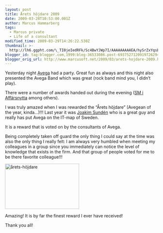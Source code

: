 ```yaml
---
layout: post
title: Årets höjdare 2009
date: 2009-03-28T10:53:00.001Z
author: Marcus Hammarberg
tags:
  - Marcus private
  - Life of a consultant
modified_time: 2009-03-29T14:26:22.530Z
thumbnail: >-
  http://lh6.ggpht.com/\_TI0jeIedRFk/Sc4BwYJWp7I/AAAAAAAAAEA/hySrZxYqsEM/s72-c/%C3%A5rets-h%C3%B6jdare_thumb.jpg?imgmax=800
blogger_id: tag:blogger.com,1999:blog-36533086.post-6937527120919726294
blogger_orig_url: http://www.marcusoft.net/2009/03/arets-hojdare-2009.html
---
```



Yesterday night
<a href="http://www.avegagroup.se" target="_blank">Avega</a> had a
party. Great fun as always and this night also presented the Avega Band
which was great (rock band mind you, I didn’t play).

There were a number of awards handed out during the evening (<a
href="http://computersweden.idg.se/2.2683/1.214199/har-ar-sverigemastarna-i-affarsnytta"
target="_blank">SM i Affärsnytta</a> among others).

I was truly amazed when I was rewarded the “Årets höjdare” (Avegean of
the year, kinda…)!!! Last year it was
<a href="http://www.joakimsunden.com/" target="_blank">Joakim Sundén</a>
who is a great guy and really has put Avega on the IT-map of Sweden.

It is a reward that is voted on by the consultants of Avega.

Being completely taken off guard the only thing I could say at the time
was also the only thing I really felt: I am always very humbled when
meeting my colleagues in a group since you immediately can notice the
level of knowledge that exists in the firm. And that group of people
voted for me to be there favorite colleague!!!

[<img
src="http://lh6.ggpht.com/_TI0jeIedRFk/Sc4BwYJWp7I/AAAAAAAAAEA/hySrZxYqsEM/%C3%A5rets-h%C3%B6jdare_thumb.jpg?imgmax=800"
title="årets-höjdare"
style="border-top-width: 0px; display: inline; border-left-width: 0px; border-bottom-width: 0px; border-right-width: 0px"
data-border="0" width="244" height="149" alt="årets-höjdare" />](http://lh4.ggpht.com/_TI0jeIedRFk/Sc4BvwvCCFI/AAAAAAAAAD8/kH3qXHA3Ad0/s1600-h/%C3%A5rets-h%C3%B6jdare%5B2%5D.jpg)

Amazing! It is by far the finest reward I ever have received!

Thank you all!
